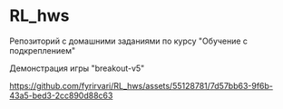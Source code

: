 # RL_hws

Репозиторий с домашними заданиями по курсу "Обучение с подкреплением"

Демонстрация игры "breakout-v5"

https://github.com/fyrirvari/RL_hws/assets/55128781/7d57bb63-9f6b-43a5-bed3-2cc890d88c63
